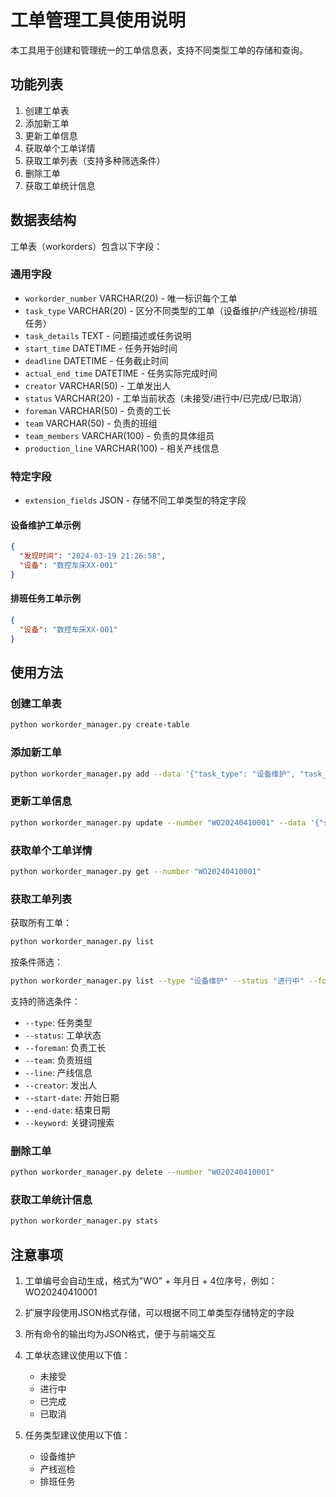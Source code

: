 # 工单管理工具使用说明

本工具用于创建和管理统一的工单信息表，支持不同类型工单的存储和查询。

## 功能列表

1. 创建工单表
2. 添加新工单
3. 更新工单信息
4. 获取单个工单详情
5. 获取工单列表（支持多种筛选条件）
6. 删除工单
7. 获取工单统计信息

## 数据表结构

工单表（workorders）包含以下字段：

### 通用字段

- `workorder_number` VARCHAR(20) - 唯一标识每个工单
- `task_type` VARCHAR(20) - 区分不同类型的工单（设备维护/产线巡检/排班任务）
- `task_details` TEXT - 问题描述或任务说明
- `start_time` DATETIME - 任务开始时间
- `deadline` DATETIME - 任务截止时间
- `actual_end_time` DATETIME - 任务实际完成时间
- `creator` VARCHAR(50) - 工单发出人
- `status` VARCHAR(20) - 工单当前状态（未接受/进行中/已完成/已取消）
- `foreman` VARCHAR(50) - 负责的工长
- `team` VARCHAR(50) - 负责的班组
- `team_members` VARCHAR(100) - 负责的具体组员
- `production_line` VARCHAR(100) - 相关产线信息

### 特定字段

- `extension_fields` JSON - 存储不同工单类型的特定字段

#### 设备维护工单示例
```json
{
  "发现时间": "2024-03-19 21:26:58",
  "设备": "数控车床XX-001"
}
```

#### 排班任务工单示例
```json
{
  "设备": "数控车床XX-001"
}
```

## 使用方法

### 创建工单表

```bash
python workorder_manager.py create-table
```

### 添加新工单

```bash
python workorder_manager.py add --data '{"task_type": "设备维护", "task_details": "设备故障需要维修", "start_time": "2024-04-10 09:00:00", "deadline": "2024-04-10 17:00:00", "creator": "admin", "foreman": "foreman1", "team": "1", "production_line": "1", "extension_fields": {"发现时间": "2024-04-10 08:30:00", "设备": "数控车床XX-001"}}'
```

### 更新工单信息

```bash
python workorder_manager.py update --number "WO20240410001" --data '{"status": "进行中", "team_members": "worker1,worker2"}'
```

### 获取单个工单详情

```bash
python workorder_manager.py get --number "WO20240410001"
```

### 获取工单列表

获取所有工单：
```bash
python workorder_manager.py list
```

按条件筛选：
```bash
python workorder_manager.py list --type "设备维护" --status "进行中" --foreman "foreman1"
```

支持的筛选条件：
- `--type`: 任务类型
- `--status`: 工单状态
- `--foreman`: 负责工长
- `--team`: 负责班组
- `--line`: 产线信息
- `--creator`: 发出人
- `--start-date`: 开始日期
- `--end-date`: 结束日期
- `--keyword`: 关键词搜索

### 删除工单

```bash
python workorder_manager.py delete --number "WO20240410001"
```

### 获取工单统计信息

```bash
python workorder_manager.py stats
```

## 注意事项

1. 工单编号会自动生成，格式为"WO" + 年月日 + 4位序号，例如：WO20240410001

2. 扩展字段使用JSON格式存储，可以根据不同工单类型存储特定的字段

3. 所有命令的输出均为JSON格式，便于与前端交互

4. 工单状态建议使用以下值：
   - 未接受
   - 进行中
   - 已完成
   - 已取消

5. 任务类型建议使用以下值：
   - 设备维护
   - 产线巡检
   - 排班任务
